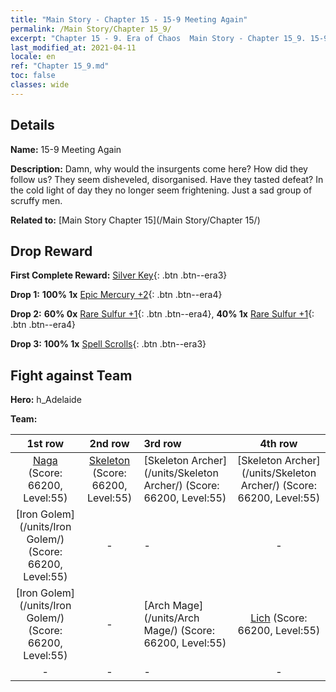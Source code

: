 ```yaml
---
title: "Main Story - Chapter 15 - 15-9 Meeting Again"
permalink: /Main Story/Chapter 15_9/
excerpt: "Chapter 15 - 9. Era of Chaos  Main Story - Chapter 15_9. 15-9 Meeting Again"
last_modified_at: 2021-04-11
locale: en
ref: "Chapter 15_9.md"
toc: false
classes: wide
---
```


## Details

 **Name:** 15-9 Meeting Again

 **Description:** Damn, why would the insurgents come here? How did they follow us? They seem disheveled, disorganised. Have they tasted defeat? In the cold light of day they no longer seem frightening. Just a sad group of scruffy men.

 **Related to:** [Main Story Chapter 15](/Main Story/Chapter 15/)

## Drop Reward

 **First Complete Reward:** [Silver Key](/Items/con_693/){: .btn .btn--era3}

 **Drop 1:** **100% 1x** [Epic Mercury +2](/Items/mat_49/){: .btn .btn--era4}

 **Drop 2:** **60% 0x** [Rare Sulfur +1](/Items/mat_43/){: .btn .btn--era4}, **40% 1x** [Rare Sulfur +1](/Items/mat_43/){: .btn .btn--era4}

 **Drop 3:** **100% 1x** [Spell Scrolls](/Items/con_694/){: .btn .btn--era3}


## Fight against Team
 **Hero:** h_Adelaide

 **Team:**


  | 1st row | 2nd row | 3rd row | 4th row |
  |:----:|:----:|:----|:----:|
  | [Naga](/units/Naga/) (Score: 66200, Level:55)  | [Skeleton](/units/Skeleton/) (Score: 66200, Level:55)  | [Skeleton Archer](/units/Skeleton Archer/) (Score: 66200, Level:55)  | [Skeleton Archer](/units/Skeleton Archer/) (Score: 66200, Level:55)  |
  | [Iron Golem](/units/Iron Golem/) (Score: 66200, Level:55)  | - | - | - |
  | [Iron Golem](/units/Iron Golem/) (Score: 66200, Level:55)  | - | [Arch Mage](/units/Arch Mage/) (Score: 66200, Level:55)  | [Lich](/units/Lich/) (Score: 66200, Level:55)  |
  | - | - | - | - |


